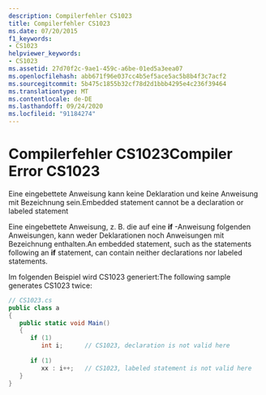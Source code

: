 ```yaml
---
description: Compilerfehler CS1023
title: Compilerfehler CS1023
ms.date: 07/20/2015
f1_keywords:
- CS1023
helpviewer_keywords:
- CS1023
ms.assetid: 27d70f2c-9ae1-459c-a6be-01ed5a3eea07
ms.openlocfilehash: abb671f96e037cc4b5ef5ace5ac5b8b4f3c7acf2
ms.sourcegitcommit: 5b475c1855b32cf78d2d1bbb4295e4c236f39464
ms.translationtype: MT
ms.contentlocale: de-DE
ms.lasthandoff: 09/24/2020
ms.locfileid: "91184274"
---
```

# <a name="compiler-error-cs1023"></a><span data-ttu-id="ebf19-103">Compilerfehler CS1023</span><span class="sxs-lookup"><span data-stu-id="ebf19-103">Compiler Error CS1023</span></span>

<span data-ttu-id="ebf19-104">Eine eingebettete Anweisung kann keine Deklaration und keine Anweisung mit Bezeichnung sein.</span><span class="sxs-lookup"><span data-stu-id="ebf19-104">Embedded statement cannot be a declaration or labeled statement</span></span>  
  
 <span data-ttu-id="ebf19-105">Eine eingebettete Anweisung, z. B. die auf eine **if** -Anweisung folgenden Anweisungen, kann weder Deklarationen noch Anweisungen mit Bezeichnung enthalten.</span><span class="sxs-lookup"><span data-stu-id="ebf19-105">An embedded statement, such as the statements following an **if** statement, can contain neither declarations nor labeled statements.</span></span>  
  
 <span data-ttu-id="ebf19-106">Im folgenden Beispiel wird CS1023 generiert:</span><span class="sxs-lookup"><span data-stu-id="ebf19-106">The following sample generates CS1023 twice:</span></span>  
  
```csharp  
// CS1023.cs  
public class a  
{  
   public static void Main()  
   {  
      if (1)  
         int i;      // CS1023, declaration is not valid here  
  
      if (1)  
         xx : i++;   // CS1023, labeled statement is not valid here  
   }  
}  
```

